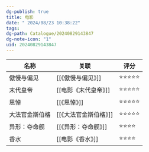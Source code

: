 ```yaml
---
dg-publish: true
title: 电影
date: " 2024/08/23 10:38:22"
tags: 
dg-path: Catalogue/20240829143847
dg-note-icon: "1"
uid: 20240829143847
---
```


| 名称      | 关联            | 评分         |
| ------- | ------------- | ---------- |
| 傲慢与偏见   | [[《傲慢与偏见》]]   | ⭐️⭐️⭐️⭐️⭐️ |
| 末代皇帝    | [[电影《末代皇帝》]]  | ⭐️⭐️⭐️⭐️⭐️ |
| 思悼      | [[《思悼》]]      | ⭐️⭐️⭐️⭐️⭐️ |
| 大法官金斯伯格 | [[《大法官金斯伯格》]] | ⭐️⭐️⭐️⭐️⭐️ |
| 异形：夺命舰  | [[《异形：夺命舰》]]  | ⭐️⭐️⭐️⭐️   |
| 香水      | [[电影《香水》]]    | ⭐️⭐️⭐️⭐️   |


